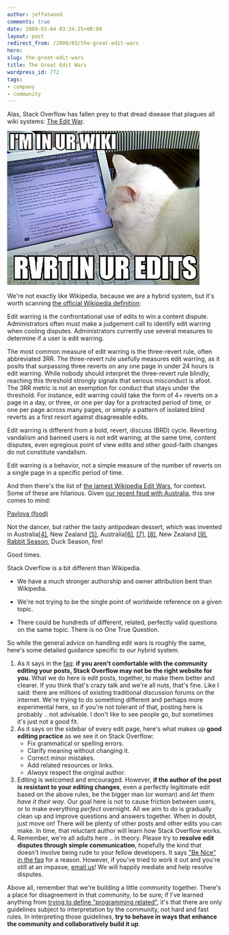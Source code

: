 ```yaml
---
author: jeffatwood
comments: true
date: 2009-03-04 03:24:25+00:00
layout: post
redirect_from: /2009/03/the-great-edit-wars
hero: 
slug: the-great-edit-wars
title: The Great Edit Wars
wordpress_id: 772
tags:
- company
- community
---
```



Alas, Stack Overflow has fallen prey to that dread disease that plagues all wiki systems: [The Edit War](http://en.wikipedia.org/wiki/Edit_war).



![wiki-revert-lolcat](/images/wordpress/wiki-revert-lolcat.jpg)



We're not exactly like Wikipedia, because we are a hybrid system, but it's worth scanning [the official Wikipedia definition](http://en.wikipedia.org/wiki/Edit_war#What_is_edit_warring.3F):





>
Edit warring is the confrontational use of edits to win a content dispute. Administrators often must make a judgement call to identify edit warring when cooling disputes. Administrators currently use several measures to determine if a user is edit warring.

> 
> 
The most common measure of edit warring is the three-revert rule, often abbreviated 3RR. The three-revert rule usefully measures edit warring, as it posits that surpassing three reverts on any one page in under 24 hours is edit warring. While nobody should interpret the three-revert rule blindly, reaching this threshold strongly signals that serious misconduct is afoot. The 3RR metric is not an exemption for conduct that stays under the threshold. For instance, edit warring could take the form of 4+ reverts on a page in a day, or three, or one per day for a protracted period of time, or one per page across many pages, or simply a pattern of isolated blind reverts as a first resort against disagreeable edits.

> 
> 
Edit warring is different from a bold, revert, discuss (BRD) cycle. Reverting vandalism and banned users is not edit warring; at the same time, content disputes, even egregious point of view edits and other good-faith changes do not constitute vandalism.

> 
> 
Edit warring is a behavior, not a simple measure of the number of reverts on a single page in a specific period of time.






And then there's the list of [the lamest Wikipedia Edit Wars](http://en.wikipedia.org/wiki/Lame_edit_wars), for context. Some of these are hilarious. Given [our recent feud with Australia](http://blog.stackoverflow.com/2009/02/new-question-answer-rate-limits/), this one comes to mind:





>
[Pavlova (food)](http://en.wikipedia.org/wiki/Pavlova_(food))

> 
> 
Not the dancer, but rather the tasty antipodean dessert, which was invented in Australia[[4]](http://en.wikipedia.org/w/index.php?title=Pavlova_%28food%29&diff=48848026&oldid=48838557), New Zealand [[5]](http://en.wikipedia.org/w/index.php?title=Pavlova_%28food%29&diff=next&oldid=57435397), Australia[[6]](http://en.wikipedia.org/w/index.php?title=Pavlova_%28food%29&diff=next&oldid=51738981), [[7]](http://en.wikipedia.org/w/index.php?title=Pavlova_%28food%29&diff=next&oldid=66646396), [[8]](http://en.wikipedia.org/w/index.php?title=Pavlova_%28food%29&diff=next&oldid=74867687), New Zealand [[9]](http://en.wikipedia.org/w/index.php?title=Pavlova_%28food%29&diff=next&oldid=57435397), [Rabbit Season](http://en.wikipedia.org/wiki/Rabbit_Fire), Duck Season, fire!






Good times.



Stack Overflow is a bit different than Wikipedia.







  * We have a much stronger authorship and owner attribution bent than Wikipedia.

  * We're not trying to be the single point of worldwide reference on a given topic.

  * There could be hundreds of different, related, perfectly valid questions on the same topic. There is no One True Question.




So while the general advice on handling edit wars is roughly the same, here's some detailed guidance specific to our hybrid system.






<ol>
  <li>
    As it says in the <a href="http://stackoverflow.com/faq">faq</a>: <strong>if you aren't comfortable with the community editing your posts, Stack Overflow may not be the right website for you</strong>. What we do here is edit posts, together, to make them better and clearer. If you think that's crazy talk and we're all nuts, that's fine. Like I said: there are millions of existing traditional discussion forums on the internet. We're trying to do something different and perhaps more experimental here, so if you're not tolerant of that, posting here is probably .. not advisable. I don't like to see people go, but sometimes it's just not a good fit.
  </li>
  <li>
    As it says on the sidebar of every edit page, here's what makes up <strong>good editing practice</strong> as we see it on Stack Overflow:
    <ul>
      <li>Fix grammatical or spelling errors.</li>
      <li>Clarify meaning without changing it.</li>
      <li>Correct minor mistakes.</li>
      <li>Add related resources or links.</li>
      <li><em>Always</em> respect the original author.</li>
    </ul>
  </li>
  <li>
    Editing is welcomed and encouraged. However, <strong>if the author of the post is resistant to your editing changes</strong>, even a perfectly legitimate edit based on the above rules, be the bigger man (or woman) and <em>let them have it their way</em>. Our goal here is not to cause friction between users, or to make everything <em>perfect</em> overnight. All we aim to do is gradually clean up and improve questions and answers together. When in doubt, just move on! There will be plenty of other posts and other edits you can make. In time, that reluctant author will learn how Stack Overflow works.
  </li>
  <li>
    Remember, we're all adults here .. in theory. Please try to <strong>resolve edit disputes through simple communication</strong>, hopefully the kind that doesn't involve being rude to your fellow developers. It says <a href="http://stackoverflow.com/faq">"Be Nice" in the faq</a> for a reason. However, if you've tried to work it out and you're still at an impasse, <a href="mailto:team@stackoverflow.com">email us</a>! We will happily mediate and help resolve disputes.
  </li>
</ol>




Above all, remember that we're building a little community together. There's a place for disagreement in that community, to be sure; if I've learned anything from [trying to define "programming related"](http://blog.stackoverflow.com/2008/10/a-question-about-questions/), it's that there are only guidelines subject to interpretation by the community, not hard and fast rules. In interpreting those guidelines, **try to behave in ways that enhance the community and collaboratively build it up**.

